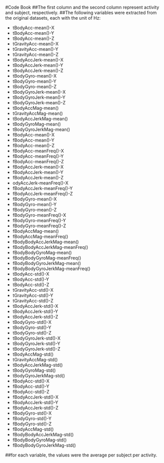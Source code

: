 #Code Book
##The first column and the second column represent activity and subject, respectively.
##The following variables were extracted from the original datasets, each with the unit of Hz:
- tBodyAcc-mean()-X
- tBodyAcc-mean()-Y
- tBodyAcc-mean()-Z
- tGravityAcc-mean()-X
- tGravityAcc-mean()-Y
- tGravityAcc-mean()-Z
- tBodyAccJerk-mean()-X
- tBodyAccJerk-mean()-Y
- tBodyAccJerk-mean()-Z
- tBodyGyro-mean()-X
- tBodyGyro-mean()-Y
- tBodyGyro-mean()-Z
- tBodyGyroJerk-mean()-X
- tBodyGyroJerk-mean()-Y
- tBodyGyroJerk-mean()-Z
- tBodyAccMag-mean()
- tGravityAccMag-mean()
- tBodyAccJerkMag-mean()
- tBodyGyroMag-mean()
- tBodyGyroJerkMag-mean()
- fBodyAcc-mean()-X
- fBodyAcc-mean()-Y
- fBodyAcc-mean()-Z
- fBodyAcc-meanFreq()-X
- fBodyAcc-meanFreq()-Y
- fBodyAcc-meanFreq()-Z
- fBodyAccJerk-mean()-X
- fBodyAccJerk-mean()-Y
- fBodyAccJerk-mean()-Z
- odyAccJerk-meanFreq()-X
- fBodyAccJerk-meanFreq()-Y
- fBodyAccJerk-meanFreq()-Z
- fBodyGyro-mean()-X
- fBodyGyro-mean()-Y
- fBodyGyro-mean()-Z
- fBodyGyro-meanFreq()-X
- fBodyGyro-meanFreq()-Y
- fBodyGyro-meanFreq()-Z
- fBodyAccMag-mean()
- fBodyAccMag-meanFreq()
- fBodyBodyAccJerkMag-mean()
- fBodyBodyAccJerkMag-meanFreq()
- fBodyBodyGyroMag-mean()
- fBodyBodyGyroMag-meanFreq()
- fBodyBodyGyroJerkMag-mean()
- fBodyBodyGyroJerkMag-meanFreq()
- tBodyAcc-std()-X
- tBodyAcc-std()-Y
- tBodyAcc-std()-Z
- tGravityAcc-std()-X
- tGravityAcc-std()-Y
- tGravityAcc-std()-Z
- tBodyAccJerk-std()-X
- tBodyAccJerk-std()-Y
- tBodyAccJerk-std()-Z
- tBodyGyro-std()-X
- tBodyGyro-std()-Y
- tBodyGyro-std()-Z
- tBodyGyroJerk-std()-X
- tBodyGyroJerk-std()-Y
- tBodyGyroJerk-std()-Z
- tBodyAccMag-std()
- tGravityAccMag-std()
- tBodyAccJerkMag-std()
- tBodyGyroMag-std()
- tBodyGyroJerkMag-std()
- fBodyAcc-std()-X
- fBodyAcc-std()-Y
- fBodyAcc-std()-Z
- fBodyAccJerk-std()-X
- fBodyAccJerk-std()-Y
- fBodyAccJerk-std()-Z
- fBodyGyro-std()-X
- fBodyGyro-std()-Y
- fBodyGyro-std()-Z
- fBodyAccMag-std()
- fBodyBodyAccJerkMag-std()
- fBodyBodyGyroMag-std()
- fBodyBodyGyroJerkMag-std()

##for each variable, the values were the average per subject per activity.
